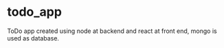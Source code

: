 # todo_app
ToDo app created using node at backend and react at front end, mongo is used as database.
